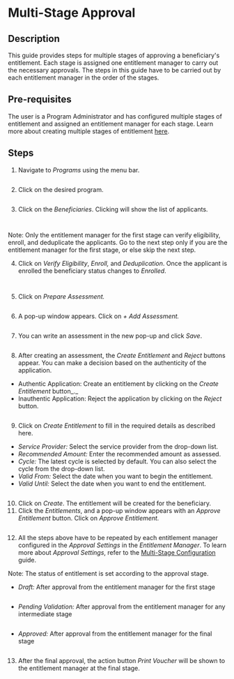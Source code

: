 # Multi-Stage Approval

## Description

This guide provides steps for multiple stages of approving a beneficiary's entitlement. Each stage is assigned one entitlement manager to carry out the necessary approvals.  The steps in this guide have to be carried out by each entitlement manager in the order of the stages.

## Pre-requisites

The user is a Program Administrator and has configured multiple stages of entitlement and assigned an entitlement manager for each stage. Learn more about creating multiple stages of entitlement [here](broken-reference).

## Steps

1. Navigate to _Programs_ using the menu bar.

<figure><img src="../../.gitbook/assets/program-multiapproval (2).PNG" alt=""><figcaption></figcaption></figure>

2. Click on the desired program.

<figure><img src="../../.gitbook/assets/all-program-multiapproval.PNG" alt=""><figcaption></figcaption></figure>

3. Click on the _Beneficiaries_. Clicking will show the list of applicants.

<figure><img src="../../.gitbook/assets/beneficiary-multi-stage-approval.png" alt=""><figcaption></figcaption></figure>

<figure><img src="../../.gitbook/assets/beneficiary-list-multi-satge.png" alt=""><figcaption></figcaption></figure>

Note: Only the entitlement manager for the first stage can verify eligibility, enroll, and deduplicate the applicants. Go to the next step only if you are the entitlement manager for the first stage, or else skip the next step.

4. Click on _Verify Eligibility_, _Enroll,_ and _Deduplication_. Once the applicant is enrolled the beneficiary status changes to _Enrolled_.

<figure><img src="../../.gitbook/assets/verify-multi-stage-approval.png" alt=""><figcaption></figcaption></figure>

<figure><img src="../../.gitbook/assets/prepare-assesment-multi-stage.png" alt=""><figcaption></figcaption></figure>

5. Click on _Prepare Assessment._

<figure><img src="../../.gitbook/assets/prepare-assesment-multi-stage.png" alt=""><figcaption></figcaption></figure>

6. A pop-up window appears. Click on _+ Add Assessment._

<figure><img src="../../.gitbook/assets/add-assesment-multi-stage.png" alt=""><figcaption></figcaption></figure>

7. You can write an assessment in the new pop-up and click _Save_.

<figure><img src="../../.gitbook/assets/submit-assesment-multi-stage.png" alt=""><figcaption></figcaption></figure>

8. After creating an assessment, the _Create Entitlement_ and _Reject_ buttons appear. You can make a decision based on the authenticity of the application.

* Authentic Application: Create an entitlement by clicking on the _Create Entitlement_ button_._
* Inauthentic Application: Reject the application by clicking on the _Reject_ button.

<figure><img src="../../.gitbook/assets/create-entitlement.png" alt=""><figcaption></figcaption></figure>

9. Click on _Create Entitlement_ to fill in the required details as described here.

* _Service Provider:_ Select the service provider from the drop-down list.
* _Recommended Amount:_ Enter the recommended amount as assessed.
* _Cycle:_ The latest cycle is selected by default. You can also select the cycle from the drop-down list.
* _Valid From:_ Select the date when you want to begin the entitlement.
* _Valid Until:_ Select the date when you want to end the entitlement.

<figure><img src="../../.gitbook/assets/create-entitlement-multi-stage.png" alt=""><figcaption></figcaption></figure>

10. Click on _Create_. The entitlement will be created for the beneficiary.
11. Click the _Entitlements_, and a pop-up window appears with an _Approve_ _Entitlement_ button. Click on _Approve_ _Entitlement._

<figure><img src="../../.gitbook/assets/approve-entitlement-multi-stage.png" alt=""><figcaption></figcaption></figure>

12. All the steps above have to be repeated by each entitlement manager configured in the _Approval Settings_ in the _Entitlement Manager_. To learn more about _Approval Settings_, refer to the [Multi-Stage Configuration](broken-reference) guide.&#x20;

Note: The status of entitlement is set according to the approval stage.

* _Draft:_ After approval from the entitlement manager for the first stage

<figure><img src="../../.gitbook/assets/draft-multi-stage-approval.png" alt=""><figcaption></figcaption></figure>

* _Pending Validation:_ After approval from the entitlement manager for any intermediate stage

<figure><img src="../../.gitbook/assets/pending-validation-multi-satge.png" alt=""><figcaption></figcaption></figure>

* _Approved:_ After approval from the entitlement manager for the final stage

<figure><img src="../../.gitbook/assets/approved-multi-stage.png" alt=""><figcaption></figcaption></figure>

13. After the final approval, the action button _Print Voucher_ will be shown to the entitlement manager at the final stage.
